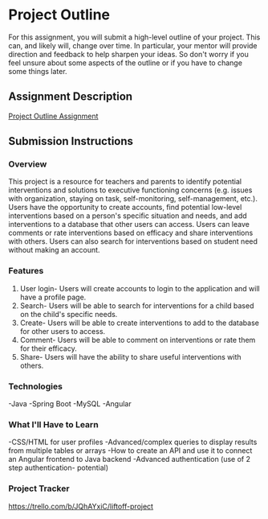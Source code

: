 # Project Outline
For this assignment, you will submit a high-level outline of your project. This can, and likely will, change over time. In particular, your mentor will provide direction and feedback to help sharpen your ideas. So don't worry if you feel unsure about some aspects of the outline or if you have to change some things later.

## Assignment Description
[Project Outline Assignment](https://education.launchcode.org/liftoff/modules/assignments/project-outline)

## Submission Instructions

### Overview
  This project is a resource for teachers and parents to identify potential interventions and solutions to executive functioning concerns (e.g. issues with organization, staying on task, self-monitoring, self-management, etc.). Users have the opportunity to create accounts, find potential low-level interventions based on a person's specific situation and needs, and add interventions to a database that other users can access. Users can leave comments or rate interventions based on efficacy and share interventions with others. Users can also search for interventions based on student need without making an account.

### Features
1. User login- Users will create accounts to login to the application and will have a profile page.
2. Search- Users will be able to search for interventions for a child based on the child's specific needs.
3. Create- Users will be able to create interventions to add to the database for other users to access.
4. Comment- Users will be able to comment on interventions or rate them for their efficacy.
5. Share- Users will have the ability to share useful interventions with others.
### Technologies
-Java
-Spring Boot
-MySQL
-Angular

### What I'll Have to Learn
-CSS/HTML for user profiles
-Advanced/complex queries to display results from multiple tables or arrays
-How to create an API and use it to connect an Angular frontend to Java backend
-Advanced authentication (use of 2 step authentication- potential)

### Project Tracker
https://trello.com/b/JQhAYxiC/liftoff-project

